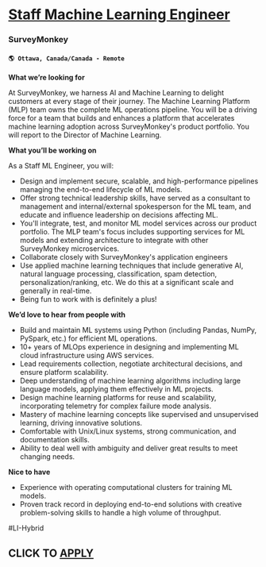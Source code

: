 # [Staff Machine Learning Engineer](https://www.remotewlb.com/apply/staff-machine-learning-engineer-131039)  
### SurveyMonkey  
#### `🌎 Ottawa, Canada/Canada - Remote`  

**What we’re looking for**

At SurveyMonkey, we harness AI and Machine Learning to delight customers at every stage of their journey. The Machine Learning Platform (MLP) team owns the complete ML operations pipeline. You will be a driving force for a team that builds and enhances a platform that accelerates machine learning adoption across SurveyMonkey's product portfolio. You will report to the Director of Machine Learning.

**What you’ll be working on**

As a Staff ML Engineer, you will:

  * Design and implement secure, scalable, and high-performance pipelines managing the end-to-end lifecycle of ML models. 
  * Offer strong technical leadership skills, have served as a consultant to management and internal/external spokesperson for the ML team, and educate and influence leadership on decisions affecting ML. 
  * You'll integrate, test, and monitor ML model services across our product portfolio. The MLP team's focus includes supporting services for ML models and extending architecture to integrate with other SurveyMonkey microservices.
  * Collaborate closely with SurveyMonkey's application engineers 
  * Use applied machine learning techniques that include generative AI, natural language processing, classification, spam detection, personalization/ranking, etc. We do this at a significant scale and generally in real-time.
  * Being fun to work with is definitely a plus!

**We’d love to hear from people with**

  * Build and maintain ML systems using Python (including Pandas, NumPy, PySpark, etc.) for efficient ML operations.
  * 10+ years of MLOps experience in designing and implementing ML cloud infrastructure using AWS services.
  * Lead requirements collection, negotiate architectural decisions, and ensure platform scalability.
  * Deep understanding of machine learning algorithms including large language models, applying them effectively in ML projects.
  * Design machine learning platforms for reuse and scalability, incorporating telemetry for complex failure mode analysis.
  * Mastery of machine learning concepts like supervised and unsupervised learning, driving innovative solutions.
  * Comfortable with Unix/Linux systems, strong communication, and documentation skills.
  * Ability to deal well with ambiguity and deliver great results to meet changing needs.

**Nice to have**

  * Experience with operating computational clusters for training ML models.
  * Proven track record in deploying end-to-end solutions with creative problem-solving skills to handle a high volume of throughput. 

#LI-Hybrid

  
## CLICK TO [APPLY](https://www.remotewlb.com/apply/staff-machine-learning-engineer-131039)

